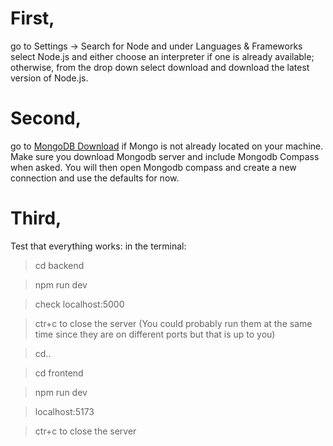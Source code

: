 # First, 
go to Settings -> Search for Node and under Languages & Frameworks select Node.js and either 
choose an interpreter if one is already available; otherwise, from the drop down select
download and download the latest version of Node.js.

# Second, 
go to [MongoDB Download](https://www.mongodb.com/try/download/community) if Mongo is not already
located on your machine. Make sure you download Mongodb server and include Mongodb Compass 
when asked. You will then open Mongodb compass and create a new connection and use the defaults for now.

# Third,
Test that everything works:
in the terminal:

> cd backend

> npm run dev 

> check localhost:5000

> ctr+c to close the server (You could probably run them at the same time since they are on
> different ports but that is up to you)

> cd..

> cd frontend

> npm run dev

> localhost:5173

> ctr+c to close the server



